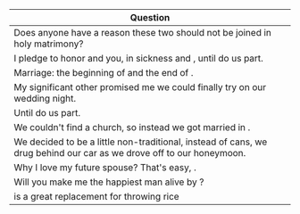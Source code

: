 Question |
--- |
Does anyone have a reason these two should not be joined in holy matrimony? |
I pledge to honor and <BLANK> you, in sickness and <BLANK>, until <BLANK> do us part. |
Marriage: the beginning of <BLANK> and the end of <BLANK>. |
My significant other promised me we could finally try <BLANK> on our wedding night. |
Until <BLANK> do us part. |
We couldn't find a church, so instead we got married in <BLANK>. |
We decided to be a little non-traditional, instead of cans, we drug <BLANK> behind our car as we drove off to our honeymoon. |
Why I love my future spouse? That's easy, <BLANK>. |
Will you make me the happiest man alive by <BLANK>? |
<BLANK> is a great replacement for throwing rice |
